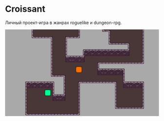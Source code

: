# Croissant
Личный проект-игра в жанрах roguelike и dungeon-rpg.

![preview](https://github.com/g0rg0l/croissant/blob/master/github%20images/preview.jpg?raw=true)
